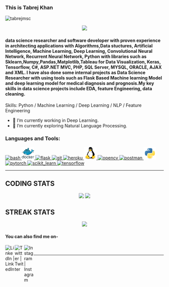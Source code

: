 ### This is Tabrej Khan

<p align="left"> <img src="https://komarev.com/ghpvc/?username=Jvdboss7&label=Profile%20views&color=0e75b6&style=flat" alt="tabrejmsc" /> </p>
<div align='center'>
<img src='https://readme-typing-svg.herokuapp.com?font=Fira+Code&pause=1000&color=D1AA71&width=435&lines=Lecturer+%40+King+Abdulaziz+University++'/>
</div>

####  data science researcher and software developer with proven experience in architecting applications with Algorithms,Data stuctures, Artificial Intelligence, Machine Learning, Deep Learning, Convolutional Neural Network, Recurrent Neural Network, Python with libraries such as Sklearn,Numpy,Pandas,Matplotlib,Tableau for Data Visualization, Keras, Tensorflow, C#, ASP.NET MVC, PHP, SQL Server, MYSQL, ORACLE, AJAX and XML. I have also done some internal projects as Data Science Researcher with using tools such as Flask Based Machine learning Model and deep learning model for medical diagnosis and prognosis.My key skills in data science projects include EDA, feature Engineering, data cleaning.

Skills: Python / Machine Learning / Deep Learning  / NLP / Feature Engineering 

- 🔭 I’m currently working in Deep Learning.
- 🌱 I’m currently exploring Natural Language Processing.

<h3 align="left">Languages and Tools:</h3>
<p align="left"> <a href="https://www.gnu.org/software/bash/" target="_blank"> <img src="https://www.vectorlogo.zone/logos/gnu_bash/gnu_bash-icon.svg" alt="bash" width="40" height="40"/> </a> <a href="https://www.docker.com/" target="_blank"> <img src="https://raw.githubusercontent.com/devicons/devicon/master/icons/docker/docker-original-wordmark.svg" alt="docker" width="40" height="40"/> </a> <a href="https://flask.palletsprojects.com/" target="_blank"> <img src="https://www.vectorlogo.zone/logos/pocoo_flask/pocoo_flask-icon.svg" alt="flask" width="40" height="40"/> </a> <a href="https://git-scm.com/" target="_blank"> <img src="https://www.vectorlogo.zone/logos/git-scm/git-scm-icon.svg" alt="git" width="40" height="40"/> </a> <a href="https://heroku.com" target="_blank"> <img src="https://www.vectorlogo.zone/logos/heroku/heroku-icon.svg" alt="heroku" width="40" height="40"/> </a> <a href="https://www.w3.org/html/" target="_blank"> <a href="https://www.linux.org/" target="_blank"> <img src="https://raw.githubusercontent.com/devicons/devicon/master/icons/linux/linux-original.svg" alt="linux" width="40" height="40"/> </a> <a href="https://www.mongodb.com/" target="_blank"> <a href="https://opencv.org/" target="_blank"> <img src="https://www.vectorlogo.zone/logos/opencv/opencv-icon.svg" alt="opencv" width="40" height="40"/> </a> <a href="https://postman.com" target="_blank"> <img src="https://www.vectorlogo.zone/logos/getpostman/getpostman-icon.svg" alt="postman" width="40" height="40"/> </a> <a href="https://www.python.org" target="_blank"> <img src="https://raw.githubusercontent.com/devicons/devicon/master/icons/python/python-original.svg" alt="python" width="40" height="40"/> </a> <a href="https://pytorch.org/" target="_blank"> <img src="https://www.vectorlogo.zone/logos/pytorch/pytorch-icon.svg" alt="pytorch" width="40" height="40"/> </a> <a href="https://scikit-learn.org/" target="_blank"> <img src="https://upload.wikimedia.org/wikipedia/commons/0/05/Scikit_learn_logo_small.svg" alt="scikit_learn" width="40" height="40"/> </a> <a href="https://www.tensorflow.org" target="_blank"> <img src="https://www.vectorlogo.zone/logos/tensorflow/tensorflow-icon.svg" alt="tensorflow" width="40" height="40"/> </a> </p>

<hr> 
  
## **CODING STATS**
<p align = 'center'>
    <img src='https://github-readme-stats-sigma-five.vercel.app/api?username=tabrejmsc&count_private=true&include_all_commits=true&show_icons=true&theme=gotham&hide_border=true&line_height=27'/>
    <img src='https://github-readme-stats-sigma-five.vercel.app/api/top-langs/?username=tabrejmsc&show_icons=true&hide=php,html,typescript,css,markdown&theme=gotham&line_height=27&hide_border=true'/>
</p>
  
## **STREAK STATS**
<p align = 'center'>
    <img src='https://github-readme-streak-stats.herokuapp.com/?user=tabrejmsc&theme=gotham&hide_border=true'>
</p>

#### You can also find me on- 

[<img align="left" alt="LinkedIn | LinkedIn" width="30px" src="https://img.icons8.com/color/48/000000/linkedin.png" />][linkedin]
[<img align="left" alt="Twitter | Twitter" width="30px" src="https://img.icons8.com/fluent/48/000000/twitter.png" />][twitter]
[<img align="left" alt="Instagram | Instagram" width="30px" src="https://img.icons8.com/fluent/48/000000/instagram-new.png" />][Instagram]


<br>

<hr>

[linkedin]: https://www.linkedin.com/in/tabrej-khan/
[twitter]: https://twitter.com/tabrejK83391758
[Instagram]: https://www.instagram.com/tkamin1236/





